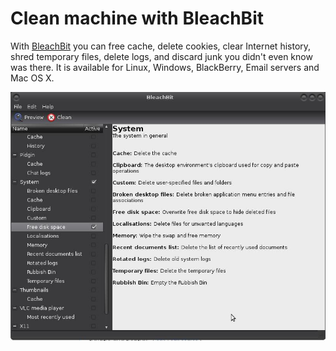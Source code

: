 # Clean machine with BleachBit

With [BleachBit](https://www.bleachbit.org/features) you can free cache, delete cookies, clear Internet history, 
shred temporary files, delete logs, and discard junk you didn't even know was there. It is available for Linux, 
Windows, BlackBerry, Email servers and Mac OS X.

![BleachBit](../../_static/images/bleachbit-system.jpg)

 
